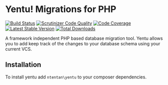 Yentu! Migrations for PHP
=========================

[![Build Status](https://travis-ci.org/ntentan/yentu.svg)](https://travis-ci.org/ntentan/yentu)
[![Scrutinizer Code Quality](https://scrutinizer-ci.com/g/ntentan/yentu/badges/quality-score.png?b=master)](https://scrutinizer-ci.com/g/ntentan/yentu/?branch=master)
[![Code Coverage](https://scrutinizer-ci.com/g/ntentan/yentu/badges/coverage.png?b=master)](https://scrutinizer-ci.com/g/ntentan/yentu/?branch=master)
[![Latest Stable Version](https://poser.pugx.org/ntentan/yentu/version.svg)](https://packagist.org/packages/ntentan/yentu)
[![Total Downloads](https://poser.pugx.org/ntentan/yentu/downloads.svg)](https://packagist.org/packages/ntentan/yentu)

A framework independent PHP based database migration tool. Yentu allows you to
add keep track of the changes to your database schema using your current VCS.

Installation
------------
To install yentu add `ntentan\yentu` to your composer dependencies. 
